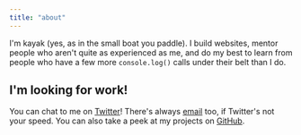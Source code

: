 ```yaml
---
title: "about"
---
```


I'm kayak (yes, as in the small boat you paddle). I build websites, mentor people who aren't quite as experienced as me, and do my best to learn from people who have a few more `console.log()` calls under their belt than I do.

## I'm looking for work!

You can chat to me on [Twitter](https://twitter.com/by-k4y4k)! There's always [email](mailto:work.by.kayak@gmail.com) too, if Twitter's not your speed. You can also take a peek at my projects on [GitHub](https://github.com/by-k4y4k).
